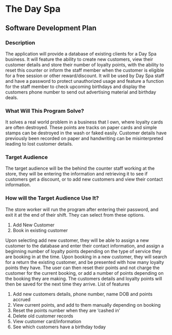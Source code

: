 # The Day Spa

## Software Development Plan

### Description

The application will provide a database of existing clients for a Day Spa business. It will feature the ability to create new customers, view their customer details and store their number of loyalty points, with the ability to reset this counter or inform the staff member when the customer is eligible for a free session or other reward/discount. It will be used by Day Spa staff and have a password to protect unauthorized usage and feature a function for the staff member to check upcoming birthdays and display the customers phone number to send out advertising material and birthday deals. 

### What Will This Program Solve?

It solves a real world problem in a business that I own,  where loyalty cards are often destroyed. These points are tracks on paper cards and simple stamps can be destroyed in the wash or faked easily. Customer details have previously been recorded on paper and handwriting can be misinterpreted leading to lost customer details.

### Target Audience

The target audience will be the behind the counter staff working at the store, they will be entering the information and retrieving it to see if customers get a discount, or to add new customers and view their contact information. 

### How will the Target Audience Use It?

The store worker will run the program after entering their password, and exit it at the end of their shift. They can  select from these options.
1.	Add New Customer
2.	Book in existing customer


Upon selecting add new customer, they will be able to assign a new customer to the database and enter their contact information, and assign a beginning number of loyalty points depending on the type of service they are booking in at the time. 
Upon booking in a new customer, they will search for a return the existing customer, and be presented with how many loyalty points they have. The user can then reset their points and not charge the customer for the current booking, or add a number of points depending on the booking they are making. 
The customers details and loyalty points will then be saved for the next time they arrive. 
List of features
1.	Add new customers details, phone number, name DOB and points accrued 
2.	View current points, and add to them manually depending on booking
3.	Reset the points number when they are ‘cashed in’
4.	Delete old customer records
5.	View customer card/information 
6.	See which customers have a birthday today
